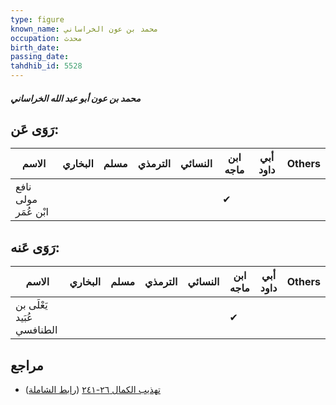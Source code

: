 ```yaml
---
type: figure
known_name: محمد بن عون الخراساني
occupation: محدث
birth_date:
passing_date:
tahdhib_id: 5528
---
```

##### محمد بن عون أبو عبد الله الخراساني

## رَوَى عَن:
| الاسم                | البخاري | مسلم | الترمذي | النسائي | ابن ماجه | أبي داود | Others |
| -------------------- | ------- | ---- | ------- | ------- | -------- | -------- | ------ |
| نافع مولى ابْن عُمَر |         |      |         |         | ✔        |          |        |
## رَوَى عَنه:
| الاسم                      | البخاري | مسلم | الترمذي | النسائي | ابن ماجه | أبي داود | Others |
| -------------------------- | ------- | ---- | ------- | ------- | -------- | -------- | ------ |
| يَعْلَى بن عُبَيد الطنافسي |         |      |         |         | ✔        |          |        |
## مراجع
- [تهذيب الكمال ٢٦-٢٤١](obsidian://open?vault=Tahdhib-al-Kamal&file=Figures/٥٥٢٨-محمد%20بن%20عون%20أبو%20عبد%20الله%20الخراساني) ([رابط الشاملة](https://shamela.ws/book/3722/13989))